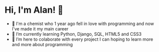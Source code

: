 # Hi, I'm Alan! 👋

- 👀 I'm a chemist who 1 year ago fell in love with programming and now I've made it my main career
- 🌱 I’m currently learning Python, Django, SQL, HTML5 and CSS3
- 💞️ I’m here to colaborate with every project I can hoping to learn more and more about programming

<!---
- 📫 How to reach me ...
--->
<!---
VenPoisen/VenPoisen is a ✨ special ✨ repository because its `README.md` (this file) appears on your GitHub profile.
You can click the Preview link to take a look at your changes.
--->
